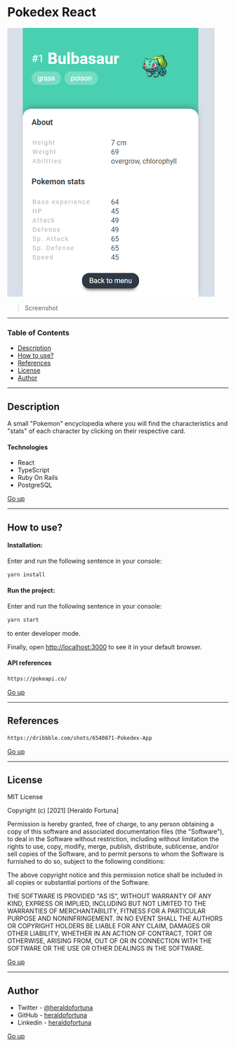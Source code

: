 # Pokedex React

![Project Image](duna-frontend/src/assets/project-image.PNG)

> Screenshot

---

### Table of Contents

- [Description](#description)
- [How to use?](#how-to-use-?)
- [References](#references)
- [License](#license)
- [Author](#author)

---

## Description

A small "Pokemon" encyclopedia where you will find the characteristics and "stats" of each character by clicking on their respective card.

#### Technologies

- React
- TypeScript
- Ruby On Rails
- PostgreSQL

[Go up](#pokedex-react)

---

## How to use?

#### Installation:

Enter and run the following sentence in your console:

```html
yarn install
```

#### Run the project:

Enter and run the following sentence in your console:

```html
yarn start
```

to enter developer mode.

Finally, open [http://localhost:3000](http://localhost:3000) to see it in your default browser.

#### API references

```html
https://pokeapi.co/
```

[Go up](#pokedex-react)

---

## References

```html
https://dribbble.com/shots/6540871-Pokedex-App
```

[Go up](#pokedex-react)

---

## License

MIT License

Copyright (c) [2021] [Heraldo Fortuna]

Permission is hereby granted, free of charge, to any person obtaining a copy
of this software and associated documentation files (the "Software"), to deal
in the Software without restriction, including without limitation the rights
to use, copy, modify, merge, publish, distribute, sublicense, and/or sell
copies of the Software, and to permit persons to whom the Software is
furnished to do so, subject to the following conditions:

The above copyright notice and this permission notice shall be included in all
copies or substantial portions of the Software.

THE SOFTWARE IS PROVIDED "AS IS", WITHOUT WARRANTY OF ANY KIND, EXPRESS OR
IMPLIED, INCLUDING BUT NOT LIMITED TO THE WARRANTIES OF MERCHANTABILITY,
FITNESS FOR A PARTICULAR PURPOSE AND NONINFRINGEMENT. IN NO EVENT SHALL THE
AUTHORS OR COPYRIGHT HOLDERS BE LIABLE FOR ANY CLAIM, DAMAGES OR OTHER
LIABILITY, WHETHER IN AN ACTION OF CONTRACT, TORT OR OTHERWISE, ARISING FROM,
OUT OF OR IN CONNECTION WITH THE SOFTWARE OR THE USE OR OTHER DEALINGS IN THE
SOFTWARE.

[Go up](#pokedex-react)

---

## Author

- Twitter - [@heraldofortuna](https://twitter.com/heraldofortuna)
- GitHub - [heraldofortuna](https://github.com/heraldofortuna)
- Linkedin - [heraldofortuna](https://www.linkedin.com/in/heraldo-fortuna/)

[Go up](#pokedex-react)
